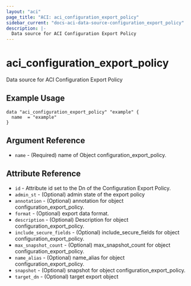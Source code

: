 ```yaml
---
layout: "aci"
page_title: "ACI: aci_configuration_export_policy"
sidebar_current: "docs-aci-data-source-configuration_export_policy"
description: |-
  Data source for ACI Configuration Export Policy
---
```


# aci_configuration_export_policy

Data source for ACI Configuration Export Policy

## Example Usage

```hcl
data "aci_configuration_export_policy" "example" {
  name  = "example"
}
```

## Argument Reference

- `name` - (Required) name of Object configuration_export_policy.

## Attribute Reference

- `id` - Attribute id set to the Dn of the Configuration Export Policy.
- `admin_st` - (Optional) admin state of the export policy
- `annotation` - (Optional) annotation for object configuration_export_policy.
- `format` - (Optional) export data format.
- `description` - (Optional) Description for object configuration_export_policy.
- `include_secure_fields` - (Optional) include_secure_fields for object configuration_export_policy.
- `max_snapshot_count` - (Optional) max_snapshot_count for object configuration_export_policy.
- `name_alias` - (Optional) name_alias for object configuration_export_policy.
- `snapshot` - (Optional) snapshot for object configuration_export_policy.
- `target_dn` - (Optional) target export object
